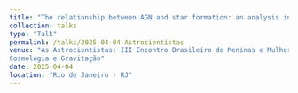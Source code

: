 ```yaml
---
title: "The relationship between AGN and star formation: an analysis in the near-infrared"
collection: talks
type: "Talk"
permalink: /talks/2025-04-04-Astrocientistas
venue: "As Astrocientistas: III Encontro Brasileiro de Meninas e Mulheres da Astrofísica,
Cosmologia e Gravitação"
date: 2025-04-04
location: "Rio de Janeiro - RJ"
---
```

